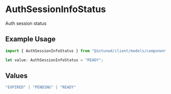 # AuthSessionInfoStatus

Auth session status

## Example Usage

```typescript
import { AuthSessionInfoStatus } from "@intuned/client/models/components";

let value: AuthSessionInfoStatus = "READY";
```

## Values

```typescript
"EXPIRED" | "PENDING" | "READY"
```